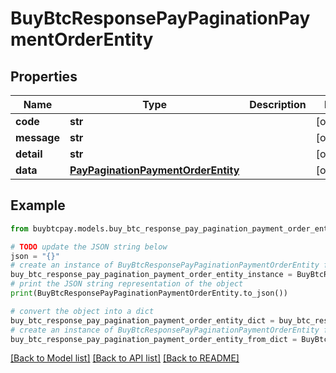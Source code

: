 # BuyBtcResponsePayPaginationPaymentOrderEntity


## Properties

Name | Type | Description | Notes
------------ | ------------- | ------------- | -------------
**code** | **str** |  | [optional] 
**message** | **str** |  | [optional] 
**detail** | **str** |  | [optional] 
**data** | [**PayPaginationPaymentOrderEntity**](PayPaginationPaymentOrderEntity.md) |  | [optional] 

## Example

```python
from buybtcpay.models.buy_btc_response_pay_pagination_payment_order_entity import BuyBtcResponsePayPaginationPaymentOrderEntity

# TODO update the JSON string below
json = "{}"
# create an instance of BuyBtcResponsePayPaginationPaymentOrderEntity from a JSON string
buy_btc_response_pay_pagination_payment_order_entity_instance = BuyBtcResponsePayPaginationPaymentOrderEntity.from_json(json)
# print the JSON string representation of the object
print(BuyBtcResponsePayPaginationPaymentOrderEntity.to_json())

# convert the object into a dict
buy_btc_response_pay_pagination_payment_order_entity_dict = buy_btc_response_pay_pagination_payment_order_entity_instance.to_dict()
# create an instance of BuyBtcResponsePayPaginationPaymentOrderEntity from a dict
buy_btc_response_pay_pagination_payment_order_entity_from_dict = BuyBtcResponsePayPaginationPaymentOrderEntity.from_dict(buy_btc_response_pay_pagination_payment_order_entity_dict)
```
[[Back to Model list]](../README.md#documentation-for-models) [[Back to API list]](../README.md#documentation-for-api-endpoints) [[Back to README]](../README.md)



